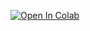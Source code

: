 [![Open In Colab](https://colab.research.google.com/assets/colab-badge.svg)](https://colab.research.google.com/github/SVizor42/TGT/blob/main/Task_1/Task1.ipynb)